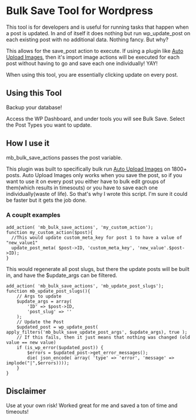 # Bulk Save Tool for Wordpress

This tool is for developers and is useful for running tasks that happen when a post is updated. In and of itself it does nothing but run wp_update_post on each existing post with no additional data. Nothing fancy. But why?

This allows for the save_post action to execute. If using a plugin like [Auto Upload Images](https://wordpress.org/plugins/auto-upload-images/), then it's import image actions will be executed for each post without having to go and save each one individually! YAY! 

When using this tool, you are essentially clicking update on every post.

## Using this Tool

Backup your database! 

Access the WP Dashboard, and under tools you will see Bulk Save. Select the Post Types you want to update. 

## How I use it

mb_bulk_save_actions passes the post variable.

This plugin was built to specifically bulk run [Auto Upload Images](https://wordpress.org/plugins/auto-upload-images/) on 1800+ posts. Auto Upload Images only works when you save the post, so if you want to use it on every post you either have to bulk edit groups of them(which results in timesouts) or you have to save each one individually(waste of life). So that's why I wrote this script. I'm sure it could be faster but it gets the job done.

### A couplt examples

```
add_action( 'mb_bulk_save_actions', 'my_custom_action');
function my_custom_action($post){
  //This would update custom_meta_key for post 1 to have a value of "new_value1"
  update_post_meta( $post->ID, 'custom_meta_key', 'new_value'.$post->ID);
}
```

This would regenerate all post slugs, but there the update posts will be built in, and have the $update_args can be filtered.
```
add_action( 'mb_bulk_save_actions', 'mb_update_post_slugs');
function mb_update_post_slugs(){
	// Args to update
	$update_args = array(
		'ID' => $post->ID,
		'post_slug' => ''
	);
	// Update the Post
	$updated_post = wp_update_post( apply_filters('mb_bulk_save_update_post_args', $update_args), true );						  
	// If this fails, then it just means that nothing was changed (old value == new value)
	if (is_wp_error($updated_post)) {
		$errors = $updated_post->get_error_messages();
		die( json_encode( array( 'type' => 'error', 'message' => implode("|",$errors))));
	}
}
```

## Disclaimer

Use at your own risk! Worked great for me and saved a ton of time and timeouts!
